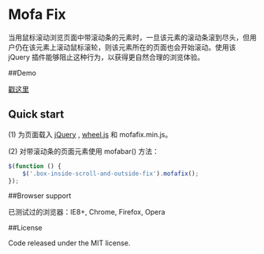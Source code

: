 Mofa Fix
========

当用鼠标滚动浏览页面中带滚动条的元素时，一旦该元素的滚动条滚到尽头，但用户仍在该元素上滚动鼠标滚轮，则该元素所在的页面也会开始滚动。使用该 jQuery 插件能够阻止这种行为，以获得更自然合理的浏览体验。

##Demo

[戳这里](http://0q0.github.io/mofa-fix/)

## Quick start

(1) 为页面载入 [jQuery](http://jquery.com/) , [wheel.js](https://github.com/jquery/jquery-mousewheel) 和 mofafix.min.js。

(2) 对带滚动条的页面元素使用 mofabar() 方法：
```JavaScript
$(function () {
    $('.box-inside-scroll-and-outside-fix').mofafix();
});
```

##Browser support

已测试过的浏览器：IE8+, Chrome, Firefox, Opera

##License

Code released under the MIT license.
